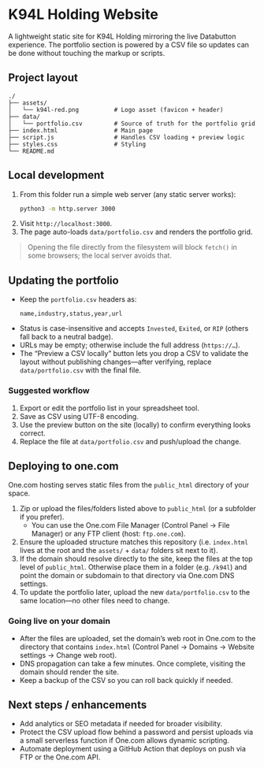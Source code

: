 # K94L Holding Website

A lightweight static site for K94L Holding mirroring the live Databutton experience. The portfolio section is powered by a CSV file so updates can be done without touching the markup or scripts.

## Project layout

```
./
├── assets/
│   └── k94l-red.png          # Logo asset (favicon + header)
├── data/
│   └── portfolio.csv         # Source of truth for the portfolio grid
├── index.html                # Main page
├── script.js                 # Handles CSV loading + preview logic
├── styles.css                # Styling
└── README.md
```

## Local development

1. From this folder run a simple web server (any static server works):
   ```bash
   python3 -m http.server 3000
   ```
2. Visit `http://localhost:3000`.
3. The page auto-loads `data/portfolio.csv` and renders the portfolio grid.

> Opening the file directly from the filesystem will block `fetch()` in some browsers; the local server avoids that.

## Updating the portfolio

- Keep the `portfolio.csv` headers as:
  ```text
  name,industry,status,year,url
  ```
- Status is case-insensitive and accepts `Invested`, `Exited`, or `RIP` (others fall back to a neutral badge).
- URLs may be empty; otherwise include the full address (`https://…`).
- The “Preview a CSV locally” button lets you drop a CSV to validate the layout without publishing changes—after verifying, replace `data/portfolio.csv` with the final file.

### Suggested workflow

1. Export or edit the portfolio list in your spreadsheet tool.
2. Save as CSV using UTF-8 encoding.
3. Use the preview button on the site (locally) to confirm everything looks correct.
4. Replace the file at `data/portfolio.csv` and push/upload the change.

## Deploying to one.com

One.com hosting serves static files from the `public_html` directory of your space.

1. Zip or upload the files/folders listed above to `public_html` (or a subfolder if you prefer).
   - You can use the One.com File Manager (Control Panel → File Manager) or any FTP client (host: `ftp.one.com`).
2. Ensure the uploaded structure matches this repository (i.e. `index.html` lives at the root and the `assets/` + `data/` folders sit next to it).
3. If the domain should resolve directly to the site, keep the files at the top level of `public_html`. Otherwise place them in a folder (e.g. `/k94l`) and point the domain or subdomain to that directory via One.com DNS settings.
4. To update the portfolio later, upload the new `data/portfolio.csv` to the same location—no other files need to change.

### Going live on your domain

- After the files are uploaded, set the domain’s web root in One.com to the directory that contains `index.html` (Control Panel → Domains → Website settings → Change web root).
- DNS propagation can take a few minutes. Once complete, visiting the domain should render the site.
- Keep a backup of the CSV so you can roll back quickly if needed.

## Next steps / enhancements

- Add analytics or SEO metadata if needed for broader visibility.
- Protect the CSV upload flow behind a password and persist uploads via a small serverless function if One.com allows dynamic scripting.
- Automate deployment using a GitHub Action that deploys on push via FTP or the One.com API.
